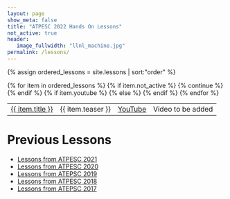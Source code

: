 ```yaml
---
layout: page
show_meta: false
title: "ATPESC 2022 Hands On Lessons"
not_active: true
header:
   image_fullwidth: "llnl_machine.jpg"
permalink: /lessons/
---
```


{% assign ordered_lessons = site.lessons | sort:"order" %}
<table>
{% for item in ordered_lessons %}
    {% if item.not_active %}
        {% continue %}
    {% endif %}
    <tr>
    <td><a href="{{ site.url }}{{ site.baseurl }}{{ item.url }}">{{ item.title }}</a></td>
    <td>{{ item.teaser }}</td>
    {% if item.youtube %}
        <td><a href="{{ item.youtube }}">YouTube</a></td>
    {% else %}
        <td>Video to be added</td>
    {% endif %}
    </tr>
{% endfor %}
</table>

# Previous Lessons
* [Lessons from ATPESC 2021](https://xsdk-project.github.io/MathPackagesTraining2021/lessons/)
* [Lessons from ATPESC 2020](https://xsdk-project.github.io/MathPackagesTraining2020/)
* [Lessons from ATEPSC 2019](https://xsdk-project.github.io/MathPackagesTraining/)
* [Lessons from ATPESC 2018](https://xsdk-project.github.io/ATPESC2018HandsOnLessons/)
* [Lessons from ATEPSC 2017](https://xsdk-project.github.io/HandsOnLessons/lessons/lessons.html)
